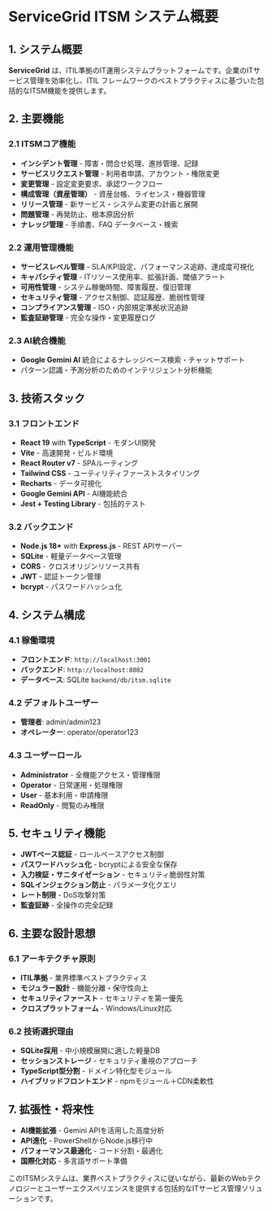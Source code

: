# ServiceGrid ITSM システム概要

## 1. システム概要

**ServiceGrid** は、ITIL準拠のIT運用システムプラットフォームです。企業のITサービス管理を効率化し、ITIL フレームワークのベストプラクティスに基づいた包括的なITSM機能を提供します。

## 2. 主要機能

### 2.1 ITSMコア機能
- **インシデント管理** - 障害・問合せ処理、進捗管理、記録
- **サービスリクエスト管理** - 利用者申請、アカウント・権限変更
- **変更管理** - 設定変更要求、承認ワークフロー
- **構成管理（資産管理）** - 資産台帳、ライセンス・機器管理
- **リリース管理** - 新サービス・システム変更の計画と展開
- **問題管理** - 再発防止、根本原因分析
- **ナレッジ管理** - 手順書、FAQ データベース・検索

### 2.2 運用管理機能
- **サービスレベル管理** - SLA/KPI設定、パフォーマンス追跡、達成度可視化
- **キャパシティ管理** - ITリソース使用率、拡張計画、閾値アラート
- **可用性管理** - システム稼働時間、障害履歴、復旧管理
- **セキュリティ管理** - アクセス制御、認証履歴、脆弱性管理
- **コンプライアンス管理** - ISO・内部規定準拠状況追跡
- **監査証跡管理** - 完全な操作・変更履歴ログ

### 2.3 AI統合機能
- **Google Gemini AI** 統合によるナレッジベース検索・チャットサポート
- パターン認識・予測分析のためのインテリジェント分析機能

## 3. 技術スタック

### 3.1 フロントエンド
- **React 19** with **TypeScript** - モダンUI開発
- **Vite** - 高速開発・ビルド環境
- **React Router v7** - SPAルーティング
- **Tailwind CSS** - ユーティリティファーストスタイリング
- **Recharts** - データ可視化
- **Google Gemini API** - AI機能統合
- **Jest + Testing Library** - 包括的テスト

### 3.2 バックエンド
- **Node.js 18+** with **Express.js** - REST APIサーバー
- **SQLite** - 軽量データベース管理
- **CORS** - クロスオリジンリソース共有
- **JWT** - 認証トークン管理
- **bcrypt** - パスワードハッシュ化

## 4. システム構成

### 4.1 稼働環境
- **フロントエンド**: `http://localhost:3001`
- **バックエンド**: `http://localhost:8082`
- **データベース**: SQLite `backend/db/itsm.sqlite`

### 4.2 デフォルトユーザー
- **管理者**: admin/admin123
- **オペレーター**: operator/operator123

### 4.3 ユーザーロール
- **Administrator** - 全機能アクセス・管理権限
- **Operator** - 日常運用・処理権限
- **User** - 基本利用・申請権限
- **ReadOnly** - 閲覧のみ権限

## 5. セキュリティ機能

- **JWTベース認証** - ロールベースアクセス制御
- **パスワードハッシュ化** - bcryptによる安全な保存
- **入力検証・サニタイゼーション** - セキュリティ脆弱性対策
- **SQLインジェクション防止** - パラメータ化クエリ
- **レート制限** - DoS攻撃対策
- **監査証跡** - 全操作の完全記録

## 6. 主要な設計思想

### 6.1 アーキテクチャ原則
- **ITIL準拠** - 業界標準ベストプラクティス
- **モジュラー設計** - 機能分離・保守性向上
- **セキュリティファースト** - セキュリティを第一優先
- **クロスプラットフォーム** - Windows/Linux対応

### 6.2 技術選択理由
- **SQLite採用** - 中小規模展開に適した軽量DB
- **セッションストレージ** - セキュリティ重視のアプローチ
- **TypeScript型分割** - ドメイン特化型モジュール
- **ハイブリッドフロントエンド** - npmモジュール＋CDN柔軟性

## 7. 拡張性・将来性

- **AI機能拡張** - Gemini APIを活用した高度分析
- **API進化** - PowerShellからNode.js移行中
- **パフォーマンス最適化** - コード分割・最適化
- **国際化対応** - 多言語サポート準備

このITSMシステムは、業界ベストプラクティスに従いながら、最新のWebテクノロジーとユーザーエクスペリエンスを提供する包括的なITサービス管理ソリューションです。